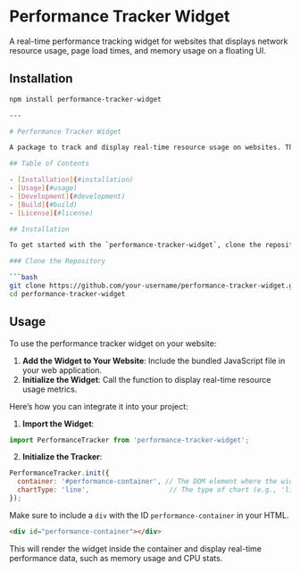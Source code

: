 # Performance Tracker Widget

A real-time performance tracking widget for websites that displays network resource usage, page load times, and memory usage on a floating UI.

## Installation

```bash
npm install performance-tracker-widget

---

# Performance Tracker Widget

A package to track and display real-time resource usage on websites. The performance tracker widget shows CPU, memory, and other relevant metrics, using `chart.js` for visualizations. The widget is built using Vite for fast development and optimized builds.

## Table of Contents

- [Installation](#installation)
- [Usage](#usage)
- [Development](#development)
- [Build](#build)
- [License](#license)

## Installation

To get started with the `performance-tracker-widget`, clone the repository and install the dependencies.

### Clone the Repository

```bash
git clone https://github.com/your-username/performance-tracker-widget.git
cd performance-tracker-widget
```

## Usage

To use the performance tracker widget on your website:

1. **Add the Widget to Your Website**: Include the bundled JavaScript file in your web application.
2. **Initialize the Widget**: Call the function to display real-time resource usage metrics.

Here’s how you can integrate it into your project:

1. **Import the Widget**:

```javascript
import PerformanceTracker from 'performance-tracker-widget';
```

2. **Initialize the Tracker**:

```javascript
PerformanceTracker.init({
  container: '#performance-container', // The DOM element where the widget will be rendered
  chartType: 'line',                    // The type of chart (e.g., 'line', 'bar')
});
```

Make sure to include a `div` with the ID `performance-container` in your HTML.

```html
<div id="performance-container"></div>
```

This will render the widget inside the container and display real-time performance data, such as memory usage and CPU stats.


